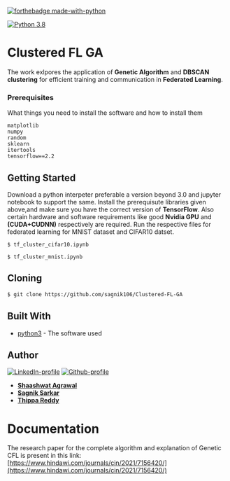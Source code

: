 [![forthebadge made-with-python](http://ForTheBadge.com/images/badges/made-with-python.svg)](https://www.python.org/)

[![Python 3.8](https://img.shields.io/badge/python-3.8-green.svg)](https://www.python.org/downloads/release/python-360/) 

# Clustered FL GA

The work exlpores the application of **Genetic Algorithm** and **DBSCAN clustering** for efficient training and communication in **Federated Learning**.  
 
 
### Prerequisites

What things you need to install the software and how to install them
```
matplotlib
numpy 
random
sklearn
itertools
tensorflow==2.2
```

## Getting Started

Download a python interpeter preferable a version beyond 3.0 and jupyter notebook to support the same. Install the prerequisute libraries given above,and make sure you have the correct version of **TensorFlow**. Also certain hardware and software requirements like good **Nvidia GPU** and **(CUDA+CUDNN)** respectively are required. Run the respective files for federated learning for MNIST dataset and CIFAR10 datset.

```
$ tf_cluster_cifar10.ipynb

$ tf_cluster_mnist.ipynb

```

## Cloning
```bash
$ git clone https://github.com/sagnik106/Clustered-FL-GA
```

<!-----## MNIST Output--------->
<!---The output of the classifier can be seen.------>

<!-----------![The input Image to cartoonize.py](https://github.com/Shaashwat05/mnist_GA/blob/master/output.png)-------->


## Built With

* [python3](https://www.python.org/) - The software used

## Author
[![LinkedIn-profile](https://img.shields.io/badge/LinkedIn-Profile-teal.svg)](https://www.linkedin.com/in/shaashwat-agrawal-1904a117a/)       [![Github-profile](https://badgen.net/badge/icon/github?icon=github&label)](https://github.com/Shaashwat05)

* [**Shaashwat Agrawal**](https://github.com/Shaashwat05) 
* [**Sagnik Sarkar**](https://github.com/sagnik106) 
* [**Thippa Reddy**](https://github.com/gtreddy1981) 

# Documentation

The research paper for the complete algorithm and explanation of Genetic CFL is present in this link: [https://www.hindawi.com/journals/cin/2021/7156420/](https://www.hindawi.com/journals/cin/2021/7156420/)

